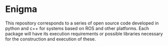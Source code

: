 # Enigma
This repository corresponds to a series of open source code developed in python and c++ for systems based on ROS and other platforms. Each package will have its execution requirements or possible libraries necessary for the construction and execution of these.
